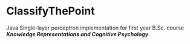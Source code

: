 # ClassifyThePoint

Java Single-layer perceptron implementation for first year B.Sc. course ***Knowledge Representations and Cognitive Psychology***.
